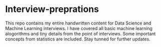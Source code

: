 # Interview-preprations
This repo contains my entire handwritten content for Data Science and Machine Learning interviews. I have covered all basic machine learning alogorithms and tiny details from the point of interviews. Some important concepts from statistics are included. Stay tunned for further updates.
